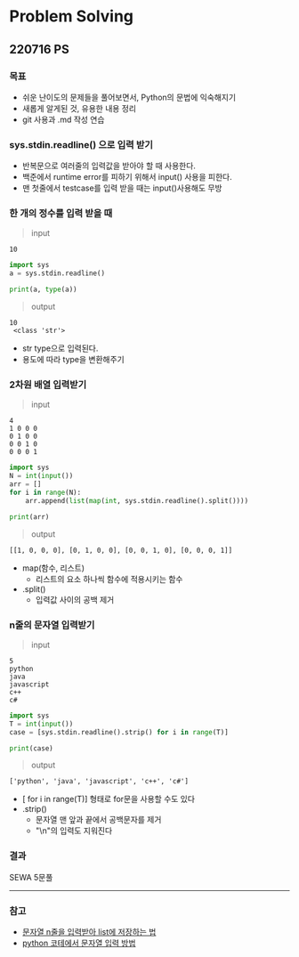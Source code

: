 # Problem Solving
## 220716 PS
### 목표
* 쉬운 난이도의 문제들을 풀어보면서, Python의 문법에 익숙해지기
* 새롭게 알게된 것, 유용한 내용 정리
* git 사용과 .md 작성 연습


### sys.stdin.readline() 으로 입력 받기
* 반복문으로 여러줄의 입력값을 받아야 할 때 사용한다.
* 백준에서 runtime error를 피하기 위해서 input() 사용을 피한다.
* 맨 첫줄에서 testcase를 입력 받을 때는 input()사용해도 무방


### 한 개의 정수를 입력 받을 때
>input
```
10
```


```python
import sys
a = sys.stdin.readline()

print(a, type(a))
```

>output
```
10
 <class 'str'>
```

* str type으로 입력된다.
* 용도에 따라 type을 변환해주기


### 2차원 배열 입력받기
>input
```
4
1 0 0 0
0 1 0 0
0 0 1 0
0 0 0 1
```


```python
import sys
N = int(input())
arr = []
for i in range(N):
    arr.append(list(map(int, sys.stdin.readline().split())))

print(arr)
```

>output
```
[[1, 0, 0, 0], [0, 1, 0, 0], [0, 0, 1, 0], [0, 0, 0, 1]]
```

* map(함수, 리스트)
  * 리스트의 요소 하나씩 함수에 적용시키는 함수
* .split()
  * 입력값 사이의 공백 제거


### n줄의 문자열 입력받기
>input
```
5
python 
java
javascript
c++
c#
```

```python
import sys
T = int(input())
case = [sys.stdin.readline().strip() for i in range(T)]

print(case)
```

>output
```
['python', 'java', 'javascript', 'c++', 'c#']
```

* [     for i in range(T)] 형태로 for문을 사용할 수도 있다
* .strip()
  * 문자열 맨 앞과 끝에서 공백문자를 제거
  * "\n"의 입력도 지워진다


### 결과
SEWA 5문풀

---
### 참고
  * [문자열 n줄을 입력받아 list에 저장하는 법](https://velog.io/@yeseolee/Python-%ED%8C%8C%EC%9D%B4%EC%8D%AC-%EC%9E%85%EB%A0%A5-%EC%A0%95%EB%A6%ACsys.stdin.readline)
  * [python 코테에서 문자열 입력 방법](https://itcrowd2016.tistory.com/81)